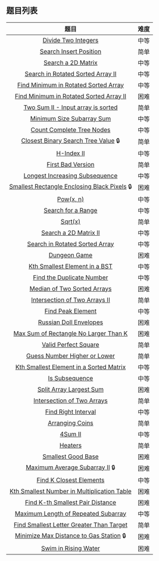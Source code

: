## 题目列表  
| 题目 | 难度 |  
|:---:|:---:|  
| [Divide Two Integers](Divide%20Two%20Integers/question.md) | 中等 |   
| [Search Insert Position](Search%20Insert%20Position/question.md) | 简单 |   
| [Search a 2D Matrix](Search%20a%202D%20Matrix/question.md) | 中等 |   
| [Search in Rotated Sorted Array II](Search%20in%20Rotated%20Sorted%20Array%20II/question.md) | 中等 |   
| [Find Minimum in Rotated Sorted Array](Find%20Minimum%20in%20Rotated%20Sorted%20Array/question.md) | 中等 |   
| [Find Minimum in Rotated Sorted Array II](Find%20Minimum%20in%20Rotated%20Sorted%20Array%20II/question.md) | 困难 |   
| [Two Sum II - Input array is sorted](Two%20Sum%20II%20-%20Input%20array%20is%20sorted/question.md) | 简单 |   
| [Minimum Size Subarray Sum](Minimum%20Size%20Subarray%20Sum/question.md) | 中等 |   
| [Count Complete Tree Nodes](Count%20Complete%20Tree%20Nodes/question.md) | 中等 |   
| [Closest Binary Search Tree Value](Closest%20Binary%20Search%20Tree%20Value/question.md) :lock: | 简单 |   
| [H-Index II](H-Index%20II/question.md) | 中等 |   
| [First Bad Version](First%20Bad%20Version/question.md) | 简单 |   
| [Longest Increasing Subsequence](Longest%20Increasing%20Subsequence/question.md) | 中等 |   
| [Smallest Rectangle Enclosing Black Pixels](Smallest%20Rectangle%20Enclosing%20Black%20Pixels/question.md) :lock: | 困难 |   
| [Pow(x, n)](Pow(x,%20n)/question.md) | 中等 |   
| [Search for a Range](Search%20for%20a%20Range/question.md) | 中等 |   
| [Sqrt(x)](Sqrt(x)/question.md) | 简单 |   
| [Search a 2D Matrix II](Search%20a%202D%20Matrix%20II/question.md) | 中等 |   
| [Search in Rotated Sorted Array](Search%20in%20Rotated%20Sorted%20Array/question.md) | 中等 |   
| [Dungeon Game](Dungeon%20Game/question.md) | 困难 |   
| [Kth Smallest Element in a BST](Kth%20Smallest%20Element%20in%20a%20BST/question.md) | 中等 |   
| [Find the Duplicate Number](Find%20the%20Duplicate%20Number/question.md) | 中等 |   
| [Median of Two Sorted Arrays](Median%20of%20Two%20Sorted%20Arrays/question.md) | 困难 |   
| [Intersection of Two Arrays II](Intersection%20of%20Two%20Arrays%20II/question.md) | 简单 |   
| [Find Peak Element](Find%20Peak%20Element/question.md) | 中等 |   
| [Russian Doll Envelopes](Russian%20Doll%20Envelopes/question.md) | 困难 |   
| [Max Sum of Rectangle No Larger Than K](Max%20Sum%20of%20Rectangle%20No%20Larger%20Than%20K/question.md) | 困难 |   
| [Valid Perfect Square](Valid%20Perfect%20Square/question.md) | 简单 |   
| [Guess Number Higher or Lower](Guess%20Number%20Higher%20or%20Lower/question.md) | 简单 |   
| [Kth Smallest Element in a Sorted Matrix](Kth%20Smallest%20Element%20in%20a%20Sorted%20Matrix/question.md) | 中等 |   
| [Is Subsequence](Is%20Subsequence/question.md) | 中等 |   
| [Split Array Largest Sum](Split%20Array%20Largest%20Sum/question.md) | 困难 |   
| [Intersection of Two Arrays](Intersection%20of%20Two%20Arrays/question.md) | 简单 |   
| [Find Right Interval](Find%20Right%20Interval/question.md) | 中等 |   
| [Arranging Coins](Arranging%20Coins/question.md) | 简单 |   
| [4Sum II](4Sum%20II/question.md) | 中等 |   
| [Heaters](Heaters/question.md) | 简单 |   
| [Smallest Good Base](Smallest%20Good%20Base/question.md) | 困难 |   
| [Maximum Average Subarray II](Maximum%20Average%20Subarray%20II/question.md) :lock: | 困难 |   
| [Find K Closest Elements](Find%20K%20Closest%20Elements/question.md) | 中等 |   
| [Kth Smallest Number in Multiplication Table](Kth%20Smallest%20Number%20in%20Multiplication%20Table/question.md) | 困难 |   
| [Find K-th Smallest Pair Distance](Find%20K-th%20Smallest%20Pair%20Distance/question.md) | 困难 |   
| [Maximum Length of Repeated Subarray](Maximum%20Length%20of%20Repeated%20Subarray/question.md) | 中等 |   
| [Find Smallest Letter Greater Than Target](Find%20Smallest%20Letter%20Greater%20Than%20Target/question.md) | 简单 |   
| [Minimize Max Distance to Gas Station](Minimize%20Max%20Distance%20to%20Gas%20Station/question.md) :lock: | 困难 |   
| [Swim in Rising Water](Swim%20in%20Rising%20Water/question.md) | 困难 |   
